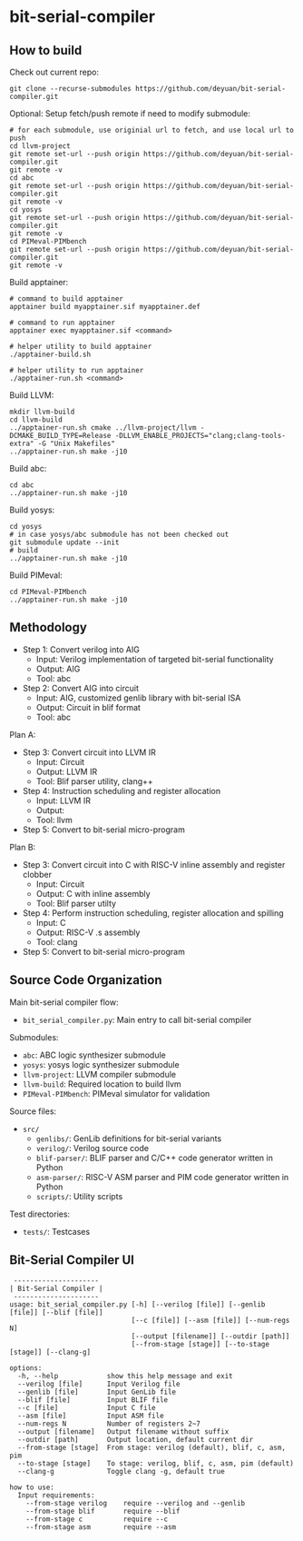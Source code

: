 # bit-serial-compiler

## How to build
Check out current repo:
```
git clone --recurse-submodules https://github.com/deyuan/bit-serial-compiler.git
```

Optional: Setup fetch/push remote if need to modify submodule:
```
# for each submodule, use originial url to fetch, and use local url to push
cd llvm-project
git remote set-url --push origin https://github.com/deyuan/bit-serial-compiler.git
git remote -v
cd abc
git remote set-url --push origin https://github.com/deyuan/bit-serial-compiler.git
git remote -v
cd yosys
git remote set-url --push origin https://github.com/deyuan/bit-serial-compiler.git
git remote -v
cd PIMeval-PIMbench
git remote set-url --push origin https://github.com/deyuan/bit-serial-compiler.git
git remote -v
```

Build apptainer:
```
# command to build apptainer
apptainer build myapptainer.sif myapptainer.def

# command to run apptainer
apptainer exec myapptainer.sif <command>

# helper utility to build apptainer
./apptainer-build.sh

# helper utility to run apptainer
./apptainer-run.sh <command>
```

Build LLVM:
```
mkdir llvm-build
cd llvm-build
../apptainer-run.sh cmake ../llvm-project/llvm -DCMAKE_BUILD_TYPE=Release -DLLVM_ENABLE_PROJECTS="clang;clang-tools-extra" -G "Unix Makefiles"
../apptainer-run.sh make -j10
```

Build abc:
```
cd abc
../apptainer-run.sh make -j10
```

Build yosys:
```
cd yosys
# in case yosys/abc submodule has not been checked out
git submodule update --init
# build
../apptainer-run.sh make -j10
```

Build PIMeval:
```
cd PIMeval-PIMbench
../apptainer-run.sh make -j10
```

## Methodology
* Step 1: Convert verilog into AIG
  * Input: Verilog implementation of targeted bit-serial functionality
  * Output: AIG
  * Tool: abc
* Step 2: Convert AIG into circuit
  * Input: AIG, customized genlib library with bit-serial ISA
  * Output: Circuit in blif format
  * Tool: abc

Plan A:
* Step 3: Convert circuit into LLVM IR
  * Input: Circuit
  * Output: LLVM IR
  * Tool: Blif parser utility, clang++
* Step 4: Instruction scheduling and register allocation
  * Input: LLVM IR
  * Output:
  * Tool: llvm
* Step 5: Convert to bit-serial micro-program

Plan B:
* Step 3: Convert circuit into C with RISC-V inline assembly and register clobber
  * Input: Circuit
  * Output: C with inline assembly
  * Tool: Blif parser utilty
* Step 4: Perform instruction scheduling, register allocation and spilling
  * Input: C
  * Output: RISC-V .s assembly
  * Tool: clang
* Step 5: Convert to bit-serial micro-program

## Source Code Organization

Main bit-serial compiler flow:
* `bit_serial_compiler.py`: Main entry to call bit-serial compiler

Submodules:
* `abc`: ABC logic synthesizer submodule
* `yosys`: yosys logic synthesizer submodule
* `llvm-project`: LLVM compiler submodule
* `llvm-build`: Required location to build llvm
* `PIMeval-PIMbench`: PIMeval simulator for validation

Source files:
* `src/`
  * `genlibs/`: GenLib definitions for bit-serial variants
  * `verilog/`: Verilog source code
  * `blif-parser/`: BLIF parser and C/C++ code generator written in Python
  * `asm-parser/`: RISC-V ASM parser and PIM code generator written in Python
  * `scripts/`: Utility scripts

Test directories:
* `tests/`: Testcases

## Bit-Serial Compiler UI

```
 ---------------------
| Bit-Serial Compiler |
 ---------------------
usage: bit_serial_compiler.py [-h] [--verilog [file]] [--genlib [file]] [--blif [file]]
                              [--c [file]] [--asm [file]] [--num-regs N]
                              [--output [filename]] [--outdir [path]]
                              [--from-stage [stage]] [--to-stage [stage]] [--clang-g]

options:
  -h, --help            show this help message and exit
  --verilog [file]      Input Verilog file
  --genlib [file]       Input GenLib file
  --blif [file]         Input BLIF file
  --c [file]            Input C file
  --asm [file]          Input ASM file
  --num-regs N          Number of registers 2~7
  --output [filename]   Output filename without suffix
  --outdir [path]       Output location, default current dir
  --from-stage [stage]  From stage: verilog (default), blif, c, asm, pim
  --to-stage [stage]    To stage: verilog, blif, c, asm, pim (default)
  --clang-g             Toggle clang -g, default true

how to use:
  Input requirements:
    --from-stage verilog    require --verilog and --genlib
    --from-stage blif       require --blif
    --from-stage c          require --c
    --from-stage asm        require --asm
```

